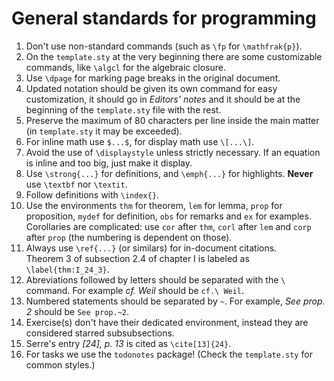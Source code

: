 # General standards for programming

1. Don't use non-standard commands (such as `\fp` for `\mathfrak{p}`).
1. On the `template.sty` at the very beginning there are some customizable
   commands, like `\algcl` for the algebraic closure.
1. Use `\dpage` for marking page breaks in the original document.
1. Updated notation should be given its own command for easy customization, it
   should go in _Editors' notes_ and it should be at the beginning of the
   `template.sty` file with the rest.
1. Preserve the maximum of 80 characters per line inside the main matter (in
   `template.sty` it may be exceeded).
1. For inline math use `$...$`, for display math use `\[...\]`.
1. Avoid the use of `\displaystyle` unless strictly necessary. If an equation
   is inline and too big, just make it display.
1. Use `\strong{...}` for definitions, and `\emph{...}` for highlights.
   **Never** use `\textbf` nor `\textit`.
1. Follow definitions with `\index{}`.
1. Use the environments `thm` for theorem, `lem` for lemma, `prop` for
   proposition, `mydef` for definition, `obs` for remarks and `ex` for
   examples.  
   Corollaries are complicated: use `cor` after `thm`, `corl` after `lem`
   and `corp` after `prop` (the numbering is dependent on those).
1. Always use `\ref{...}` (or similars) for in-document citations.  
   Theorem 3 of subsection 2.4 of chapter I is labeled as `\label{thm:I_24_3}`.
1. Abreviations followed by letters should be separated with the `\ `
   command. For example _cf. Weil_ should be `cf.\ Weil`.
1. Numbered statements should be separated by `~`. For example, _See prop. 2_
   should be `See prop.~2`.
1. Exercise(s) don't have their dedicated environment, instead they are
   considered starred subsubsections.
1. Serre's entry _[24], p. 13_ is cited as `\cite[13]{24}`.
1. For tasks we use the `todonotes` package! (Check the `template.sty` for
   common styles.)

